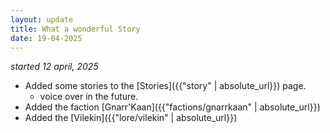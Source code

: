 ```yaml
---
layout: update
title: What a wonderful Story
date: 19-04-2025
---
```

*started 12 april, 2025*
- Added some stories to the [Stories]({{"story" | absolute_url}}) page.
    - voice over in the future.
- Added the faction [Gnarr'Kaan]({{"factions/gnarrkaan" | absolute_url}})
- Added the [Vilekin]({{"lore/vilekin" | absolute_url}})